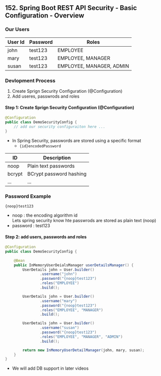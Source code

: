 ## 152. Spring Boot REST API Security - Basic Configuration - Overview

### Our Users 
| User Id | Password | Roles                    |
|---------|----------|--------------------------|
| john    | test123  | EMPLOYEE                 |
| mary    | test123  | EMPLOYEE, MANAGER        |
| susan   | test123  | EMPLOYEE, MANAGER, ADMIN |


### Devlopment Process
1. Create Sprign Security Configuration (@Configuration)
2. Add useres, passwrods and roles 

#### Step 1: Create Sprign Security Configuration (@Configuration)
```java
@Configuration
public class DemoSecurityConfig {
    // add our security configuraiton here ... 
}
```
* In Spring Security, passwords are stored using a specific format 
  * `{id}encodedPassword`

| ID     | Description             |
|--------|-------------------------|
| noop   | Plain text passwords    |
| bcrypt | BCrypt password hashing |
| ...    | ...                     |


### Password Example
`{noop}test123`
* noop : the encoding algorithm id  
Lets spring security know hte passwrods are stored as plain text (noop)
* password : test123

#### Step 2: add users, passwords and roles 
```java
@Configuration 
public class DemoSecurityConfig {
    
    @Bean
    public InMemoryUserDeialsManager userDetailsManager() {
        UserDetails john = User.builder()
                .username("john")
                .password("{noop}test123")
                .roles("EMPLOYEE")
                .build();

        UserDetails john = User.builder()
                .username("mary")
                .password("{noop}test123")
                .roles("EMPLOYEE", "MANAGER")
                .build();

        UserDetails john = User.builder()
                .username("susan")
                .password("{noop}test123")
                .roles("EMPLOYEE", "MANAGER", "ADMIN")
                .build();

        return new InMemoryUserDetailManager(john, mary, susan); 
    }
}
```
* We will add DB support in later videos 
